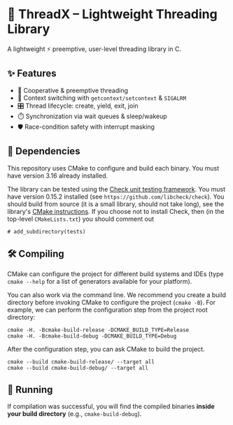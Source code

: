 # 🚦 ThreadX – Lightweight Threading Library
A lightweight ⚡ preemptive, user-level threading library in C.

## ✨ Features
- 🧵 Cooperative & preemptive threading
- 🔄 Context switching with `getcontext/setcontext` & `SIGALRM`
- 🎛️ Thread lifecycle: create, yield, exit, join
- ⏱️ Synchronization via wait queues & sleep/wakeup
- 🛡️ Race-condition safety with interrupt masking

## 🔨 Dependencies

This repository uses CMake to configure and build each binary.
You must have version 3.16 already installed.

The library can be tested using the [Check unit testing framework](https://github.com/libcheck/check).
You must have version 0.15.2 installed (see `https://github.com/libcheck/check`).
You should build from source (it is a small library, should not take long), see the library's [CMake instructions](https://github.com/libcheck/check#installing).
If you choose not to install Check, then (in the top-level `CMakeLists.txt`) you should comment out

    # add_subdirectory(tests)

## 🛠️ Compiling


CMake can configure the project for different build systems and IDEs (type `cmake --help` for a list of generators available for your platform).

You can also work via the command line.
We recommend you create a build directory before invoking CMake to configure the project (`cmake -B`).
For example, we can perform the configuration step from the project root directory:

	cmake -H. -Bcmake-build-release -DCMAKE_BUILD_TYPE=Release
	cmake -H. -Bcmake-build-debug -DCMAKE_BUILD_TYPE=Debug

After the configuration step, you can ask CMake to build the project.

	cmake --build cmake-build-release/ --target all
	cmake --build cmake-build-debug/ --target all

## 🏃 Running

If compilation was successful, you will find the compiled binaries **inside your build directory** (e.g., `cmake-build-debug`).
